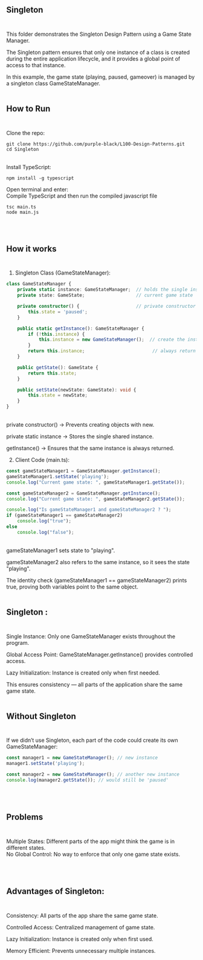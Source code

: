 ## Singleton <br><br>

This folder demonstrates the Singleton Design Pattern using a Game State Manager.

The Singleton pattern ensures that only one instance of a class is created during the entire application lifecycle, and it provides a global point of access to that instance.

In this example, the game state (playing, paused, gameover) is managed by a singleton class GameStateManager. <br> <br>

## How to Run <br><br>
Clone the repo: <br>

```
git clone https://github.com/purple-black/L100-Design-Patterns.git
cd Singleton
```
<br>
Install TypeScript:<br>

```
npm install -g typescript
```
Open terminal and enter:<br>
Compile TypeScript and then run the compiled javascript file <br>

```
tsc main.ts
node main.js
```
<br> <br>
## How it works <br> <br>

1. Singleton Class (GameStateManager): <br>

```ts
class GameStateManager {
    private static instance: GameStateManager;  // holds the single instance
    private state: GameState;                   // current game state

    private constructor() {                     // private constructor prevents direct instantiation
        this.state = 'paused';
    }

    public static getInstance(): GameStateManager {
        if (!this.instance) {
            this.instance = new GameStateManager();  // create the instance if not exists
        }
        return this.instance;                         // always return the same instance
    }

    public getState(): GameState {
        return this.state;
    }

    public setState(newState: GameState): void {
        this.state = newState;
    }
}
```

<br>
private constructor() → Prevents creating objects with new.<br>

private static instance → Stores the single shared instance. <br>

getInstance() → Ensures that the same instance is always returned. <br>

2. Client Code (main.ts): <br>

```ts
const gameStateManager1 = GameStateManager.getInstance();
gameStateManager1.setState('playing');
console.log("Current game state: ", gameStateManager1.getState());

const gameStateManager2 = GameStateManager.getInstance();
console.log("Current game state: ", gameStateManager2.getState());

console.log("Is gameStateManager1 and gameStateManager2 ? ");
if (gameStateManager1 == gameStateManager2)
    console.log("true");
else
    console.log("false");
```

<br>
gameStateManager1 sets state to "playing". <br>

gameStateManager2 also refers to the same instance, so it sees the state "playing".<br>

The identity check (gameStateManager1 == gameStateManager2) prints true, proving both variables point to the same object.<br> <br>

## Singleton : <br> <br>

Single Instance: Only one GameStateManager exists throughout the program. <br>

Global Access Point: GameStateManager.getInstance() provides controlled access. <br>

Lazy Initialization: Instance is created only when first needed. <br>

This ensures consistency — all parts of the application share the same game state. <br> <br>


## Without Singleton <br> <br> 

If we didn’t use Singleton, each part of the code could create its own GameStateManager: <br>

```ts
const manager1 = new GameStateManager(); // new instance
manager1.setState('playing');

const manager2 = new GameStateManager(); // another new instance
console.log(manager2.getState()); // would still be 'paused'
```

<br> <br>
## Problems <br> <br>

Multiple States: Different parts of the app might think the game is in different states. <br>
No Global Control: No way to enforce that only one game state exists. <br>

<br> <br>
## Advantages of Singleton: <br> <br>

Consistency: All parts of the app share the same game state. <br>

Controlled Access: Centralized management of game state. <br>

Lazy Initialization: Instance is created only when first used. <br>

Memory Efficient: Prevents unnecessary multiple instances.
 
 
